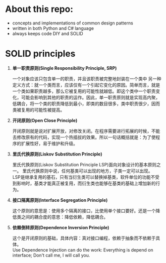 # About this repo:
* concepts and implementations of common design patterns
* written in both Python and C# language
* always keeps code DIY and SOLID

# SOLID principles
1. **单一职责原则(Single Responsibility Principle, SRP)**

    一个对象应该只包含单一的职责，并且该职责被完整地封装在一个类中 
    另一种定义方式：就一个类而言，应该仅有一个引起它变化的原因。简单而言，就是一个类如果职责越多，那么它被复用的可能性就越低。即这个类中一个职责变化，可能会影响到其他的职责的运作。因此，单一职责原则就是实现高内聚，低耦合，将一个类的职责降低到最小，即类的数目很多，类中职责很少，因而类被复用的可能性被提高。

2. **开闭原则(Open Close Principle)**

    开闭原则就是说对扩展开放，对修改关闭。在程序需要进行拓展的时候，不能去修改原有的代码，实现一个热插拔的效果。所以一句话概括就是：为了使程序的扩展性好，易于维护和升级。

3. **里氏代换原则(Liskov Substitution Principle)**

    里氏代换原则(Liskov Substitution Principle LSP)面向对象设计的基本原则之一。 里氏代换原则中说，任何基类可以出现的地方，子类一定可以出现。 LSP是继承复用的基石，只有当衍生类可以替换掉基类，软件单位的功能不受到影响时，基类才能真正被复用，而衍生类也能够在基类的基础上增加新的行为。

4. **接口隔离原则(Interface Segregation Principle)**

    这个原则的意思是：使用多个隔离的接口，比使用单个接口要好。还是一个降低类之间的耦合度的意思：降低依赖，降低耦合。

5. **依赖倒转原则(Dependence Inversion Principle)**

	这个是开闭原则的基础，具体内容：真对接口编程，依赖于抽象而不依赖于具体。	
	Use Dependence Injection can do the work:
    Everything is depend on interface;
    Don't call me, I will call you.
